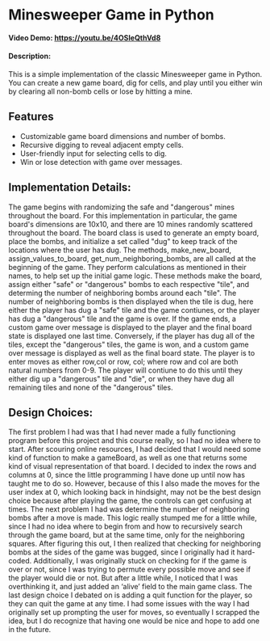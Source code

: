 # Minesweeper Game in Python
#### Video Demo: https://youtu.be/4OSIeQthVd8
#### Description:
This is a simple implementation of the classic Minesweeper game in Python. You can create a new game board, dig for cells, and play until you either win by clearing all non-bomb cells or lose by hitting a mine.
## Features
- Customizable game board dimensions and number of bombs.
- Recursive digging to reveal adjacent empty cells.
- User-friendly input for selecting cells to dig.
- Win or lose detection with game over messages.
## Implementation Details:
The game begins with randomizing the safe and "dangerous" mines throughout the board. For this implementation in particular, the game board's dimensions are 10x10, and there are 10 mines randomly scattered throughout the board. The board class is used to generate an empty board, place the bombs, and initialize a set called "dug" to keep track of the locations where the user has dug.
The methods, make_new_board, assign_values_to_board, get_num_neighboring_bombs, are all called at the beginning of the game. They perform calculations as mentioned in their names, to help set up the initial game logic. These methods make the board, assign either "safe" or "dangerous" bombs to each respective "tile", and determing the number of neighboring bombs around each "tile".
The number of neighboring bombs is then displayed when the tile is dug, here either the player has dug a "safe" tile and the game contiunes, or the player has dug a "dangerous" tile and the game is over. If the game ends, a custom game over message is displayed to the player and the final board state is displayed one last time. Conversely, if the player has dug all of the tiles, except the "dangerous" tiles, the game is won, and a custom game over message is displayed as well as the final board state.
The player is to enter moves as either row,col or row, col; where row and col are both natural numbers from 0-9. The player will contiune to do this until they either dig up a "dangerous" tile and "die", or when they have dug all remaining tiles and none of the "dangerous" tiles.
## Design Choices:
The first problem I had was that I had never made a fully functioning program before this project and this course really, so I had no idea where to start. After scouring online resources, I had decided that I would need some kind of function to make a gameBoard, as well as one that returns some kind of visual representation of that board. I decided to index the rows and columns at 0, since the little programming I have done up until now has taught me to do so. However, because of this I also made the moves for the user index at 0, which looking back in hindsight, may not be the best design choice because after playing the game, the controls can get confusing at times.
The next problem I had was determine the number of neighboring bombs after a move is made. This logic really stumped me for a little while, since I had no idea where to begin from and how to recursively search through the game board, but at the same time, only for the neighboring squares. After figuring this out, I then realized that checking for neighboring bombs at the sides of the game was bugged, since I originally had it hard-coded.
Additionally, I was originally stuck on checking for if the game is over or not, since I was trying to permute every possible move and see if the player would die or not. But after a little while, I noticed that I was overthinking it, and just added an ‘alive’ field to the main game class.
The last design choice I debated on is adding a quit function for the player, so they can quit the game at any time. I had some issues with the way I had originally set up prompting the user for moves, so eventually I scrapped the idea, but I do recognize that having one would be nice and hope to add one in the future.
